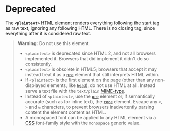 # Deprecated

The **`<plaintext>`** [HTML](https://developer.mozilla.org/en-US/docs/Web/HTML) element renders everything following the start tag as raw text, ignoring any following HTML. There is no closing tag, since everything after it is considered raw text.

> **Warning:** Do not use this element.
>
> - `<plaintext>` is deprecated since HTML 2, and not all browsers implemented it. Browsers that did implement it didn't do so consistently.
> - `<plaintext>` is obsolete in HTML5; browsers that accept it may instead treat it as a [`pre`](pre!) element that still interprets HTML within.
> - If `<plaintext>` is the first element on the page (other than any non-displayed elements, like [`head`](head!)), do not use HTML at all. Instead serve a text file with the `text/plain` [MIME-type](https://developer.mozilla.org/en-US/docs/Learn/Server-side/Configuring_server_MIME_types "Properly Configuring Server MIME Types").
> - Instead of `<plaintext>`, use the [`pre`](pre!) element or, if semantically accurate (such as for inline text), the [`code`](code!) element. Escape any `<`, `>` and `&` characters, to prevent browsers inadvertently parsing content the element content as HTML.
> - A monospaced font can be applied to any HTML element via a [CSS](https://developer.mozilla.org/en-US/docs/Web/CSS) font-family style with the `monospace` generic value.
